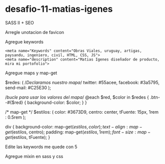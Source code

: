 # desafio-11-matias-igenes
SASS II + SEO

Arregle unotacion de favicon
<!-- Favicon -->

Agregue keywords
<!-- Keywords -->
    <meta name="Keywords" content="Obras Viales, uruguay, artigas, paysandu, ingeniero, civil, HTML, CSS, JS">
    <meta name="description" content="Matias Igenes diseñador de producto, mira mi portofolio">

Agregue maps y map-get

$redes: ( /*Declaramos nuestro mapa*/
        twitter: #55acee,
        facebook:  #3a5795,
        send-mail: #C25E30
); 

/*bucle para usar los valores del mapa*/
@each $red, $color in $redes {
   .btn--#{$red} {
       background-color: $color;
   }
}

/* map-get */ 
$estilos: (
  color: #3673D9,
  centro: center,
  tFuente: 15px,
  1rem : 0.5rem
);

div {
  background-color: map-get($estilos, color);
  text-align: map-get($estilos, centro);
  padding: map-get($estilos, 1rem);
  font-size:map-get($estilos, tFuente);
}

Edite las keywords me quede con 5
<meta name="Keywords" content="Obras Viales, uruguay, artigas, paysandu, ingeniero">

Agregue mixin en sass y css

